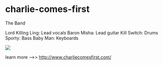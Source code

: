 # charlie-comes-first

The Band

Lord Killing Ling: Lead vocals
Baron Misha: Lead guitar
Kill Switch: Drums
Sporty: Bass
Baby Man: Keyboards

![](http://www.charliecomesfirst.com/images/band_02.png)

learn more -->> http://www.charliecomesfirst.com/
